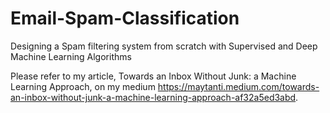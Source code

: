 # Email-Spam-Classification
Designing a Spam filtering system from scratch with Supervised and Deep Machine Learning Algorithms

Please refer to my article, Towards an Inbox Without Junk: a Machine Learning Approach, on my medium https://maytanti.medium.com/towards-an-inbox-without-junk-a-machine-learning-approach-af32a5ed3abd.
